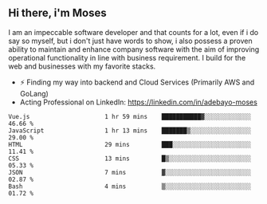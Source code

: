 ## Hi there, i'm Moses

I am an impeccable software developer and that counts for a lot, even if i do say so myself, but i don't just have words to show, i also possess a proven ability to maintain and enhance company software with the aim of improving operational functionality in line with business requirement. I build for the web and businesses with my favorite stacks.
- ⚡ Finding my way into backend and Cloud Services (Primarily AWS and GoLang)
- Acting Professional on LinkedIn: https://linkedin.com/in/adebayo-moses

<!--START_SECTION:waka-->

```text
Vue.js                     1 hr 59 mins    ███████████▓░░░░░░░░░░░░░   46.66 %
JavaScript                 1 hr 13 mins    ███████▒░░░░░░░░░░░░░░░░░   29.00 %
HTML                       29 mins         ███░░░░░░░░░░░░░░░░░░░░░░   11.41 %
CSS                        13 mins         █▒░░░░░░░░░░░░░░░░░░░░░░░   05.33 %
JSON                       7 mins          ▓░░░░░░░░░░░░░░░░░░░░░░░░   02.87 %
Bash                       4 mins          ▒░░░░░░░░░░░░░░░░░░░░░░░░   01.72 %
```

<!--END_SECTION:waka-->
